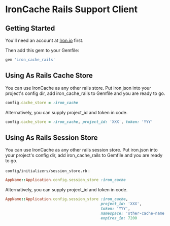 # IronCache Rails Support Client

## Getting Started

You'll need an account at [Iron.io](http://www.iron.io) first.

Then add this gem to your Gemfile:

```ruby
gem 'iron_cache_rails'
```

## Using As Rails Cache Store

You can use IronCache as any other rails store. Put iron.json into your project's config dir, add iron_cache_rails to Gemfile and you are ready to go.

```ruby
config.cache_store = :iron_cache
```

Alternatively, you can supply project_id and token in code.

```ruby
config.cache_store = :iron_cache, project_id: 'XXX', token: 'YYY'
```

## Using As Rails Session Store

You can use IronCache as any other rails session store. Put iron.json into your project's config dir, add iron_cache_rails to Gemfile and you are ready to go.

`config/initializers/session_store.rb` :

```ruby
AppName::Application.config.session_store :iron_cache
```

Alternatively, you can supply project_id and token in code.

```ruby
AppName::Application.config.session_store :iron_cache,
                                          project_id: 'XXX',
                                          token: 'YYY',
                                          namespace: 'other-cache-name',
                                          expires_in: 7200
```

